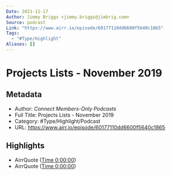 ```yaml
---
Date: 2021-11-17
Author: Jimmy Briggs <jimmy.briggs@jimbrig.com>
Source: podcast
Link: "https://www.airr.io/episode/60177110dd6600f5640c1865"
Tags:
  - "#Type/Highlight"
Aliases: []
---
```


# Projects Lists - November 2019

## Metadata

* Author: *Connect Members-Only Podcasts*
* Full Title: Projects Lists - November 2019
* Category: #Type/Highlight/Podcast
* URL: https://www.airr.io/episode/60177110dd6600f5640c1865

## Highlights

* AirrQuote ([Time 0:00:00](https://www.airr.io/quote/601772c6dd66006a6c0c198a))
* AirrQuote ([Time 0:00:00](https://www.airr.io/quote/601772d6dd6600a5b00c198b))
